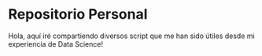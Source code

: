 # Repositorio Personal
Hola, aquí iré compartiendo diversos script que me han sido útiles desde mi experiencia de Data Science!
